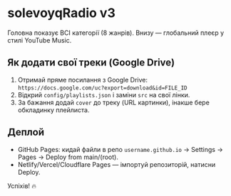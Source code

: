 
# solevoyqRadio v3
Головна показує ВСІ категорії (8 жанрів). Внизу — глобальний плеєр у стилі YouTube Music.

## Як додати свої треки (Google Drive)
1) Отримай пряме посилання з Google Drive:
`https://docs.google.com/uc?export=download&id=FILE_ID`
2) Відкрий `config/playlists.json` і заміни `src` на свої лінки.
3) За бажання додай `cover` до треку (URL картинки), інакше бере обкладинку плейлиста.

## Деплой
- GitHub Pages: кидай файли в репо `username.github.io` → Settings → Pages → Deploy from main/(root).
- Netlify/Vercel/Cloudflare Pages — імпортуй репозиторій, натисни Deploy.

Успіхів! 🔥
